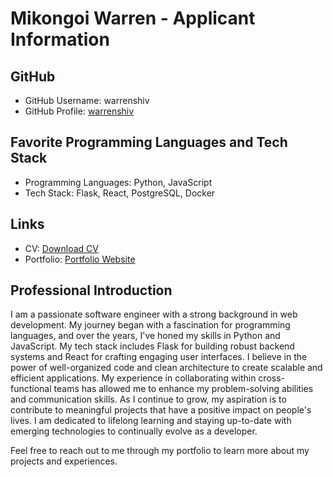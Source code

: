 # Mikongoi Warren - Applicant Information

## GitHub
- GitHub Username: warrenshiv
- GitHub Profile: [warrenshiv](https://github.com/warrenshiv)

## Favorite Programming Languages and Tech Stack
- Programming Languages: Python, JavaScript
- Tech Stack: Flask, React, PostgreSQL, Docker

## Links
- CV: [Download CV](https://drive.google.com/file/d/1mt9HxoEFLtdNaT8O3r9IdINx1DcJUyYw/view?usp=sharing)
- Portfolio: [Portfolio Website](https://www.warrenshiv.com)

## Professional Introduction
I am a passionate software engineer with a strong background in web development. My journey began with a fascination for programming languages, and over the years, I've honed my skills in Python and JavaScript. My tech stack includes Flask for building robust backend systems and React for crafting engaging user interfaces. I believe in the power of well-organized code and clean architecture to create scalable and efficient applications. My experience in collaborating within cross-functional teams has allowed me to enhance my problem-solving abilities and communication skills. As I continue to grow, my aspiration is to contribute to meaningful projects that have a positive impact on people's lives. I am dedicated to lifelong learning and staying up-to-date with emerging technologies to continually evolve as a developer.

Feel free to reach out to me through my portfolio to learn more about my projects and experiences.